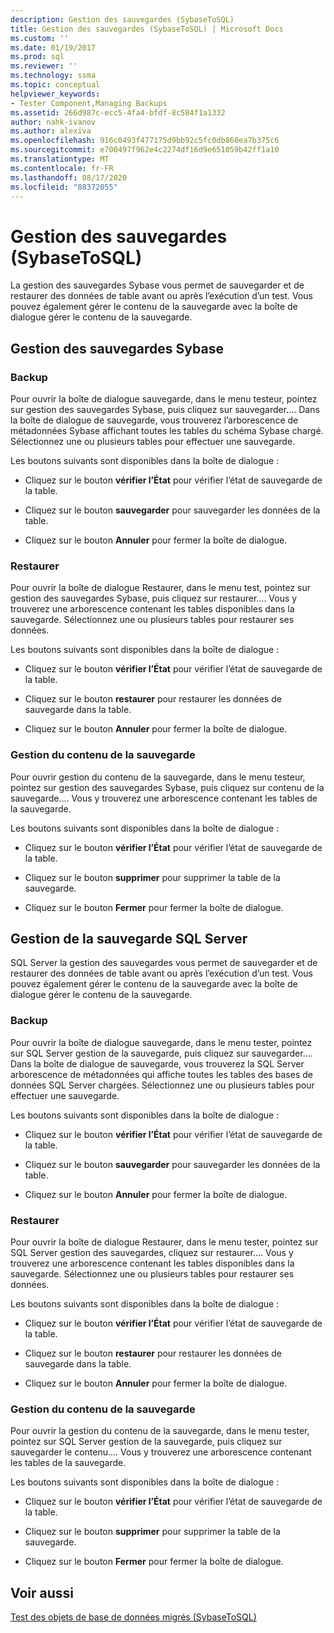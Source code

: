 ```yaml
---
description: Gestion des sauvegardes (SybaseToSQL)
title: Gestion des sauvegardes (SybaseToSQL) | Microsoft Docs
ms.custom: ''
ms.date: 01/19/2017
ms.prod: sql
ms.reviewer: ''
ms.technology: ssma
ms.topic: conceptual
helpviewer_keywords:
- Tester Component,Managing Backups
ms.assetid: 266d987c-ecc5-4fa4-bfdf-8c584f1a1332
author: nahk-ivanov
ms.author: alexiva
ms.openlocfilehash: 916c0493f477175d9bb92c5fc0db860ea7b375c6
ms.sourcegitcommit: e700497f962e4c2274df16d9e651059b42ff1a10
ms.translationtype: MT
ms.contentlocale: fr-FR
ms.lasthandoff: 08/17/2020
ms.locfileid: "88372055"
---
```

# <a name="managing-backups-sybasetosql"></a>Gestion des sauvegardes (SybaseToSQL)
La gestion des sauvegardes Sybase vous permet de sauvegarder et de restaurer des données de table avant ou après l’exécution d’un test. Vous pouvez également gérer le contenu de la sauvegarde avec la boîte de dialogue gérer le contenu de la sauvegarde.  
  
## <a name="sybase-backup-management"></a>Gestion des sauvegardes Sybase  
  
### <a name="backup"></a>Backup  
Pour ouvrir la boîte de dialogue sauvegarde, dans le menu testeur, pointez sur gestion des sauvegardes Sybase, puis cliquez sur sauvegarder.... Dans la boîte de dialogue de sauvegarde, vous trouverez l’arborescence de métadonnées Sybase affichant toutes les tables du schéma Sybase chargé. Sélectionnez une ou plusieurs tables pour effectuer une sauvegarde.  
  
Les boutons suivants sont disponibles dans la boîte de dialogue :  
  
-   Cliquez sur le bouton **vérifier l’État** pour vérifier l’état de sauvegarde de la table.  
  
-   Cliquez sur le bouton **sauvegarder** pour sauvegarder les données de la table.  
  
-   Cliquez sur le bouton **Annuler** pour fermer la boîte de dialogue.  
  
### <a name="restore"></a>Restaurer  
Pour ouvrir la boîte de dialogue Restaurer, dans le menu test, pointez sur gestion des sauvegardes Sybase, puis cliquez sur restaurer.... Vous y trouverez une arborescence contenant les tables disponibles dans la sauvegarde. Sélectionnez une ou plusieurs tables pour restaurer ses données.  
  
Les boutons suivants sont disponibles dans la boîte de dialogue :  
  
-   Cliquez sur le bouton **vérifier l’État** pour vérifier l’état de sauvegarde de la table.  
  
-   Cliquez sur le bouton **restaurer** pour restaurer les données de sauvegarde dans la table.  
  
-   Cliquez sur le bouton **Annuler** pour fermer la boîte de dialogue.  
  
### <a name="managing-backup-contents"></a>Gestion du contenu de la sauvegarde  
Pour ouvrir gestion du contenu de la sauvegarde, dans le menu testeur, pointez sur gestion des sauvegardes Sybase, puis cliquez sur contenu de la sauvegarde.... Vous y trouverez une arborescence contenant les tables de la sauvegarde.  
  
Les boutons suivants sont disponibles dans la boîte de dialogue :  
  
-   Cliquez sur le bouton **vérifier l’État** pour vérifier l’état de sauvegarde de la table.  
  
-   Cliquez sur le bouton **supprimer** pour supprimer la table de la sauvegarde.  
  
-   Cliquez sur le bouton **Fermer** pour fermer la boîte de dialogue.  
  
## <a name="sql-server-backup-management"></a>Gestion de la sauvegarde SQL Server  
SQL Server la gestion des sauvegardes vous permet de sauvegarder et de restaurer des données de table avant ou après l’exécution d’un test. Vous pouvez également gérer le contenu de la sauvegarde avec la boîte de dialogue gérer le contenu de la sauvegarde.  
  
### <a name="backup"></a>Backup  
Pour ouvrir la boîte de dialogue sauvegarde, dans le menu tester, pointez sur SQL Server gestion de la sauvegarde, puis cliquez sur sauvegarder.... Dans la boîte de dialogue de sauvegarde, vous trouverez la SQL Server arborescence de métadonnées qui affiche toutes les tables des bases de données SQL Server chargées. Sélectionnez une ou plusieurs tables pour effectuer une sauvegarde.  
  
Les boutons suivants sont disponibles dans la boîte de dialogue :  
  
-   Cliquez sur le bouton **vérifier l’État** pour vérifier l’état de sauvegarde de la table.  
  
-   Cliquez sur le bouton **sauvegarder** pour sauvegarder les données de la table.  
  
-   Cliquez sur le bouton **Annuler** pour fermer la boîte de dialogue.  
  
### <a name="restore"></a>Restaurer  
Pour ouvrir la boîte de dialogue Restaurer, dans le menu tester, pointez sur SQL Server gestion des sauvegardes, cliquez sur restaurer.... Vous y trouverez une arborescence contenant les tables disponibles dans la sauvegarde. Sélectionnez une ou plusieurs tables pour restaurer ses données.  
  
Les boutons suivants sont disponibles dans la boîte de dialogue :  
  
-   Cliquez sur le bouton **vérifier l’État** pour vérifier l’état de sauvegarde de la table.  
  
-   Cliquez sur le bouton **restaurer** pour restaurer les données de sauvegarde dans la table.  
  
-   Cliquez sur le bouton **Annuler** pour fermer la boîte de dialogue.  
  
### <a name="managing-backup-contents"></a>Gestion du contenu de la sauvegarde  
Pour ouvrir la gestion du contenu de la sauvegarde, dans le menu tester, pointez sur SQL Server gestion de la sauvegarde, puis cliquez sur sauvegarder le contenu.... Vous y trouverez une arborescence contenant les tables de la sauvegarde.  
  
Les boutons suivants sont disponibles dans la boîte de dialogue :  
  
-   Cliquez sur le bouton **vérifier l’État** pour vérifier l’état de sauvegarde de la table.  
  
-   Cliquez sur le bouton **supprimer** pour supprimer la table de la sauvegarde.  
  
-   Cliquez sur le bouton **Fermer** pour fermer la boîte de dialogue.  
  
## <a name="see-also"></a>Voir aussi  
[Test des objets de base de données migrés &#40;SybaseToSQL&#41;](../../ssma/sybase/testing-migrated-database-objects-sybasetosql.md)  
  
